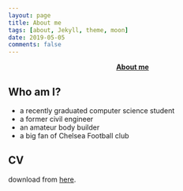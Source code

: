 ```yaml
---
layout: page
title: About me
tags: [about, Jekyll, theme, moon]
date: 2019-05-05
comments: false
---
```

    
<center><a href="http://GuoZhihong.github.io/about"><b>About me</b></a></center>

## Who am I?
* a recently graduated computer science student
* a former civil engineer
* an amateur body builder 
* a big fan of Chelsea Football club

## CV
download from [here](http://GuoZhihong.github.io/cv).
